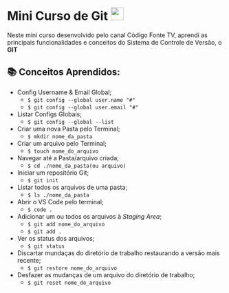 # Mini Curso de Git <img height="30px" width="30px" src="https://cdn.jsdelivr.net/gh/devicons/devicon@latest/icons/git/git-original.svg"/>

Neste mini curso desenvolvido pelo canal Código Fonte TV, aprendi as principais funcionalidades e conceitos do Sistema de Controle de Versão, o **GIT**

## 📚 Conceitos Aprendidos:
- Config Username & Email Global;
     - `$ git config --global user.name "#"`
     - `$ git config --global user.email "#"`
- Listar Configs Globais;
     - `$ git config --global --list`
- Criar uma nova Pasta pelo Terminal;
     - `$ mkdir nome_da_pasta`
- Criar um arquivo pelo Terminal;
     - `$ touch nome_do_arquivo`
- Navegar até a Pasta/arquivo criada;
     - `$ cd ./nome_da_pasta(ou arquivo)`
- Iniciar um repositório Git;
     - `$ git init`
- Listar todos os arquivos de uma pasta;
     - `$ ls ./nome_da_pasta`
- Abrir o VS Code pelo terminal;
     - `$ code .`
- Adicionar um ou todos os arquivos à _Staging Area_;
     - `$ git add nome_do_arquivo`
     - `$ git add .`
- Ver os status dos arquivos;
     - `$ git status`
- Discartar mundaças do diretório de trabalho restaurando a versão mais recente;
     - `$ git restore nome_do_arquivo`
- Desfazer as mudanças de um arquivo do diretório de trabalho;
     - `$ git reset nome_do_arquivo`
